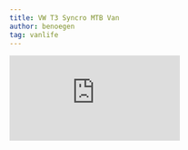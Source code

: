 ```yaml
---
title: VW T3 Syncro MTB Van
author: benoegen
tag: vanlife
---
```

<div class="video-container"><iframe src="https://www.youtube-nocookie.com/embed/2bpY66GDp00?rel=0"  frameborder="0" allowfullscreen="allowfullscreen"></iframe></div>